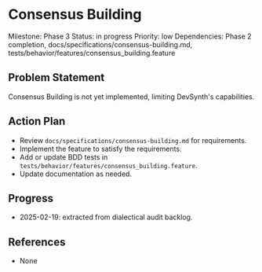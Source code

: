 # Consensus Building
Milestone: Phase 3
Status: in progress
Priority: low
Dependencies: Phase 2 completion, docs/specifications/consensus-building.md, tests/behavior/features/consensus_building.feature

## Problem Statement
Consensus Building is not yet implemented, limiting DevSynth's capabilities.


## Action Plan
- Review `docs/specifications/consensus-building.md` for requirements.
- Implement the feature to satisfy the requirements.
- Add or update BDD tests in `tests/behavior/features/consensus_building.feature`.
- Update documentation as needed.

## Progress
- 2025-02-19: extracted from dialectical audit backlog.

## References
- None
